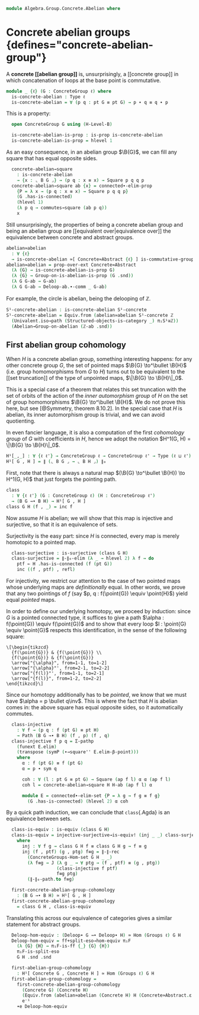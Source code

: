 <!--
```agda
open import 1Lab.Path.Reasoning
open import 1Lab.Prelude

open import Algebra.Group.Instances.Integers
open import Algebra.Group.Cat.Base
open import Algebra.Group.Concrete
open import Algebra.Group.Ab

open import Cat.Functor.Equivalence
open import Cat.Univalent
open import Cat.Morphism

open import Data.Set.Truncation

open import Homotopy.Space.Delooping
open import Homotopy.Connectedness
open import Homotopy.Space.Circle

open ConcreteGroup
```
-->

```agda
module Algebra.Group.Concrete.Abelian where
```

# Concrete abelian groups {defines="concrete-abelian-group"}

A **concrete [[abelian group]]** is, unsurprisingly, a [[concrete group]] in which
concatenation of loops at the base point is commutative.

```agda
module _ {ℓ} (G : ConcreteGroup ℓ) where
  is-concrete-abelian : Type ℓ
  is-concrete-abelian = ∀ (p q : pt G ≡ pt G) → p ∙ q ≡ q ∙ p
```

This is a property:

```agda
  open ConcreteGroup G using (H-Level-B)

  is-concrete-abelian-is-prop : is-prop is-concrete-abelian
  is-concrete-abelian-is-prop = hlevel 1
```

As an easy consequence, in an abelian group $\B{G}$, we can fill any square
that has equal opposite sides.

```agda
  concrete-abelian→square
    : is-concrete-abelian
    → {x : ⌞ B G ⌟} → (p q : x ≡ x) → Square p q q p
  concrete-abelian→square ab {x} = connected∙-elim-prop
    {P = λ x → (p q : x ≡ x) → Square p q q p}
    (G .has-is-connected)
    (hlevel 1)
    (λ p q → commutes→square (ab p q))
    x
```

Still unsurprisingly, the properties of being a concrete abelian group
and being an abelian group are [[equivalent over|equivalence over]]
the equivalence between concrete and abstract groups.

```agda
abelian≃abelian
  : ∀ {ℓ}
  → is-concrete-abelian ≃[ Concrete≃Abstract {ℓ} ] is-commutative-group
abelian≃abelian = prop-over-ext Concrete≃Abstract
  (λ {G} → is-concrete-abelian-is-prop G)
  (λ {G} → Group-on-is-abelian-is-prop (G .snd))
  (λ G G-ab → G-ab)
  (λ G G-ab → Deloop-ab.∙-comm _ G-ab)
```

For example, the circle is abelian, being the delooping of $\mathbb{Z}$.

```agda
S¹-concrete-abelian : is-concrete-abelian S¹-concrete
S¹-concrete-abelian = Equiv.from (abelian≃abelian S¹-concrete ℤ
  (Univalent.iso→path (Structured-objects-is-category _) π₁S¹≅ℤ))
  (Abelian→Group-on-abelian (ℤ-ab .snd))
```

## First abelian group cohomology

When $H$ is a concrete abelian group, something interesting happens: for any
other concrete group $G$, the set of pointed maps $\B{G} \to^\bullet \B{H}$ (i.e.
group homomorphisms from $G$ to $H$) turns out to be equivalent to the
[[set truncation]] of the type of *un*pointed maps, $\|\B{G} \to \B{H}\|_0$.

This is a special case of a theorem that relates this set truncation with the set
of orbits of the action of the *inner automorphism group* of $H$ on the set of group
homomorphisms $\B{G} \to^\bullet \B{H}$. We do not prove this here, but see
[@Symmetry, theorem 8.10.2]. In the special case that $H$ is abelian, its inner
automorphism group is trivial, and we can avoid quotienting.

In even fancier language, it is also a computation of the first *cohomology group*
of $G$ with coefficients in $H$, hence we adopt the notation
$H^1(G, H) = \|\B{G} \to \B{H}\|_0$.

```agda
H¹[_,_] : ∀ {ℓ ℓ'} → ConcreteGroup ℓ → ConcreteGroup ℓ' → Type (ℓ ⊔ ℓ')
H¹[ G , H ] = ∥ (⌞ B G ⌟ → ⌞ B H ⌟) ∥₀
```

First, note that there is always a natural map $(\B{G} \to^\bullet \B{H}) \to
H^1(G, H)$ that just forgets the pointing path.

```agda
class
  : ∀ {ℓ ℓ'} (G : ConcreteGroup ℓ) (H : ConcreteGroup ℓ')
  → (B G →∙ B H) → H¹[ G , H ]
class G H (f , _) = inc f
```

Now assume $H$ is abelian; we will show that this map is injective and surjective,
so that it is an equivalence of sets.

<!--
```agda
module _ {ℓ ℓ'}
  (G : ConcreteGroup ℓ)
  (H : ConcreteGroup ℓ') (H-ab : is-concrete-abelian H)
  where
  open ConcreteGroup H using (H-Level-B)
```
-->

Surjectivity is the easy part: since $H$ is connected, every map is merely
homotopic to a pointed map.

```agda
  class-surjective : is-surjective (class G H)
  class-surjective = ∥-∥₀-elim (λ _ → hlevel 2) λ f → do
    ptf ← H .has-is-connected (f (pt G))
    inc ((f , ptf) , refl)
```

For injectivity, we restrict our attention to the case of two pointed maps whose
underlying maps are *definitionally* equal. In other words, we prove that any
two pointings of $f$ (say $p, q : f(\point{G}) \equiv \point{H}$) yield
equal *pointed* maps.

In order to define our underlying homotopy, we proceed by induction: since
$G$ is a pointed connected type, it suffices to give a path $\alpha :
f(\point{G}) \equiv f(\point{G})$ and to show that every loop $l : \point{G}
\equiv \point{G}$ respects this identification, in the sense of the
following square:

~~~{.quiver}
\[\begin{tikzcd}
  {f(\point{G})} & {f(\point{G})} \\
  {f(\point{G})} & {f(\point{G})}
  \arrow["{\alpha}", from=1-1, to=1-2]
  \arrow["{\alpha}"', from=2-1, to=2-2]
  \arrow["{f(l)}"', from=1-1, to=2-1]
  \arrow["{f(l)}", from=1-2, to=2-2]
\end{tikzcd}\]
~~~

Since our homotopy additionally has to be *pointed*, we know that we must have
$\alpha = p \bullet q\inv$. This is where the fact that $H$ is abelian
comes in: the above square has equal opposite sides, so it automatically commutes.

```agda
  class-injective
    : ∀ f → (p q : f (pt G) ≡ pt H)
    → Path (B G →∙ B H) (f , p) (f , q)
  class-injective f p q = Σ-pathp
    (funext E.elim)
    (transpose (symP (∙→square'' E.elim-β-point)))
    where
      α : f (pt G) ≡ f (pt G)
      α = p ∙ sym q

      coh : ∀ (l : pt G ≡ pt G) → Square (ap f l) α α (ap f l)
      coh l = concrete-abelian→square H H-ab (ap f l) α

      module E = connected∙-elim-set {P = λ g → f g ≡ f g}
        (G .has-is-connected) (hlevel 2) α coh
```

By a quick path induction, we can conclude that `class`{.Agda} is an equivalence
between sets.

```agda
  class-is-equiv : is-equiv (class G H)
  class-is-equiv = injective-surjective→is-equiv! (inj _ _) class-surjective
    where
      inj : ∀ f g → class G H f ≡ class G H g → f ≡ g
      inj (f , ptf) (g , ptg) f≡g = ∥-∥-rec
        (ConcreteGroups-Hom-set G H _ _)
        (λ f≡g → J (λ g _ → ∀ ptg → (f , ptf) ≡ (g , ptg))
                   (class-injective f ptf)
                   f≡g ptg)
        (∥-∥₀-path.to f≡g)

  first-concrete-abelian-group-cohomology
    : (B G →∙ B H) ≃ H¹[ G , H ]
  first-concrete-abelian-group-cohomology
    = class G H , class-is-equiv
```

Translating this across our equivalence of categories gives a similar statement
for abstract groups.

<!--
```agda
module _ {ℓ}
  (G : Group ℓ)
  (H : Group ℓ) (H-ab : is-commutative-group H)
  where
```
-->

```agda
  Deloop-hom-equiv : (Deloop∙ G →∙ Deloop∙ H) ≃ Hom (Groups ℓ) G H
  Deloop-hom-equiv = ff+split-eso→hom-equiv π₁F
    (λ {G} {H} → π₁F-is-ff {_} {G} {H})
    π₁F-is-split-eso
    G H .snd .snd

  first-abelian-group-cohomology
    : H¹[ Concrete G , Concrete H ] ≃ Hom (Groups ℓ) G H
  first-abelian-group-cohomology =
    first-concrete-abelian-group-cohomology
      (Concrete G) (Concrete H)
      (Equiv.from (abelian≃abelian (Concrete H) H (Concrete≃Abstract.ε H)) H-ab)
      e⁻¹
    ∙e Deloop-hom-equiv
```
